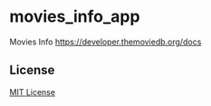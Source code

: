 # movies_info_app

Movies Info
https://developer.themoviedb.org/docs


## License

[MIT License](LICENSE)
